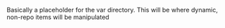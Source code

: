 Basically a placeholder for the var directory.
This will be where dynamic, non-repo items will be manipulated
